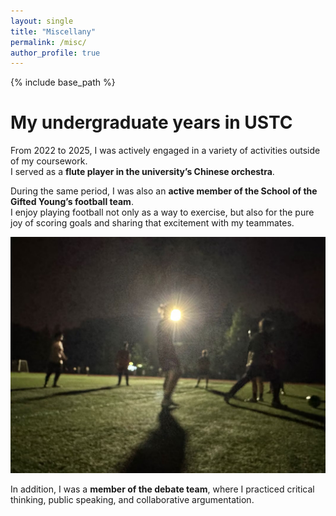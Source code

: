 ```yaml
---
layout: single
title: "Miscellany"
permalink: /misc/
author_profile: true
---
```


{% include base_path %}

My undergraduate years in USTC
======

From 2022 to 2025, I was actively engaged in a variety of activities outside of my coursework.  
I served as a **flute player in the university’s Chinese orchestra**.  

During the same period, I was also an **active member of the School of the Gifted Young’s football team**.  
I enjoy playing football not only as a way to exercise, but also for the pure joy of scoring goals and sharing that excitement with my teammates. 

![Night training with my teammates.](/images/football.png)

In addition, I was a **member of the debate team**, where I practiced critical thinking, public speaking, and collaborative argumentation.  


